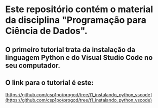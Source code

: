 # Este repositório contém o material da disciplina "Programação para Ciência de Dados".

## O primeiro tutorial trata da instalação da linguagem Python e do Visual Studio Code no seu computador.
## O link para o tutorial é este:
[https://github.com/csp1po/progcd/tree/t1_instalando_python_vscode](https://github.com/csp1po/progcd/tree/t1_instalando_python_vscode)

